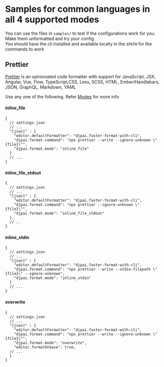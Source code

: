 # Samples for common languages in all 4 supported modes

You can use the files in `samples/` to test if the configurations work for you. Make them unformatted and try your config.  
You should have the cli installed and available locally in the `$PATH` for the commands to work

## Prettier
[Prettier](https://prettier.io/docs/en/install) is an opinionated code formatter with support for JavaScript, JSX, Angular, Vue, Flow, TypeScript,CSS, Less, SCSS, HTML, Ember/Handlebars, JSON, GraphQL, Markdown, YAML

Use any one of the following. Refer [Modes](../README.md#modes) for more info
#### **inline_file**
```jsonc
{
  // settings.json
  // ...
  "[json]" : {
    "editor.defaultFormatter": "djpai.faster-format-with-cli",
    "djpai.format.command": "npx prettier --write --ignore-unknown \"{file}\"",
    "djpai.format.mode": "inline_file"
  }
  // ...
}
```

#### **inline_file_stdout**
```jsonc
{
  // settings.json
  // ...
  "[json]" : {
    "editor.defaultFormatter": "djpai.faster-format-with-cli",
    "djpai.format.command": "npx prettier --ignore-unknown \"{file}\"",
    "djpai.format.mode": "inline_file_stdout"
  },
  // ..
}
```

#### **inline_stdin**
```jsonc
{
  // settings.json
  // ...
  "[json]" : {
    "editor.defaultFormatter": "djpai.faster-format-with-cli",
    "djpai.format.command": "npx prettier --write --stdin-filepath \"{file}\" --ignore-unknown",
    "djpai.format.mode": "inline_stdin"
  }
  // ...
}
```

#### **overwrite**
```jsonc
{
  // settings.json
  // ...
  "[json]" : {
    "editor.defaultFormatter": "djpai.faster-format-with-cli",
    "djpai.format.command": "npx prettier --write --ignore-unknown \"{file}\"",
    "djpai.format.mode": "overwrite",
    "editor.formatOnSave": true,
  // ...
  }
}
```

